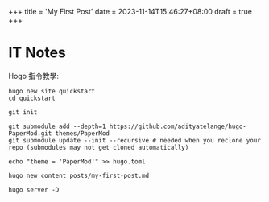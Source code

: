 +++
title = 'My First Post'
date = 2023-11-14T15:46:27+08:00
draft = true
+++

# IT Notes

Hogo 指令教學:


```
hugo new site quickstart
cd quickstart

git init

git submodule add --depth=1 https://github.com/adityatelange/hugo-PaperMod.git themes/PaperMod
git submodule update --init --recursive # needed when you reclone your repo (submodules may not get cloned automatically)

echo "theme = 'PaperMod'" >> hugo.toml

hugo new content posts/my-first-post.md

hugo server -D
```